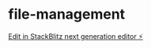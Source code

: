 # file-management

[Edit in StackBlitz next generation editor ⚡️](https://stackblitz.com/~/github.com/shmindmaster/file-management)